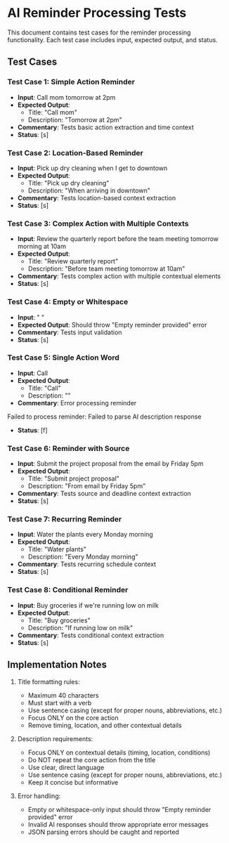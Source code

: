 # AI Reminder Processing Tests

This document contains test cases for the reminder processing functionality. Each test case includes input, expected output, and status.

## Test Cases

### Test Case 1: Simple Action Reminder
- **Input**: Call mom tomorrow at 2pm
- **Expected Output**: 
  - Title: "Call mom"
  - Description: "Tomorrow at 2pm"
- **Commentary**: Tests basic action extraction and time context
- **Status**: [s]

### Test Case 2: Location-Based Reminder
- **Input**: Pick up dry cleaning when I get to downtown
- **Expected Output**: 
  - Title: "Pick up dry cleaning"
  - Description: "When arriving in downtown"
- **Commentary**: Tests location-based context extraction
- **Status**: [s]

### Test Case 3: Complex Action with Multiple Contexts
- **Input**: Review the quarterly report before the team meeting tomorrow morning at 10am
- **Expected Output**: 
  - Title: "Review quarterly report"
  - Description: "Before team meeting tomorrow at 10am"
- **Commentary**: Tests complex action with multiple contextual elements
- **Status**: [s]

### Test Case 4: Empty or Whitespace
- **Input**: "   "
- **Expected Output**: Should throw "Empty reminder provided" error
- **Commentary**: Tests input validation
- **Status**: [s]

### Test Case 5: Single Action Word
- **Input**: Call
- **Expected Output**: 
  - Title: "Call"
  - Description: ""
- **Commentary**: Error processing reminder

Failed to process reminder: Failed to parse Al
description response
- **Status**: [f]

### Test Case 6: Reminder with Source
- **Input**: Submit the project proposal from the email by Friday 5pm
- **Expected Output**: 
  - Title: "Submit project proposal"
  - Description: "From email by Friday 5pm"
- **Commentary**: Tests source and deadline context extraction
- **Status**: [s]

### Test Case 7: Recurring Reminder
- **Input**: Water the plants every Monday morning
- **Expected Output**: 
  - Title: "Water plants"
  - Description: "Every Monday morning"
- **Commentary**: Tests recurring schedule context
- **Status**: [s]

### Test Case 8: Conditional Reminder
- **Input**: Buy groceries if we're running low on milk
- **Expected Output**: 
  - Title: "Buy groceries"
  - Description: "If running low on milk"
- **Commentary**: Tests conditional context extraction
- **Status**: [s]

## Implementation Notes

1. Title formatting rules:
   - Maximum 40 characters
   - Must start with a verb
   - Use sentence casing (except for proper nouns, abbreviations, etc.)
   - Focus ONLY on the core action
   - Remove timing, location, and other contextual details

2. Description requirements:
   - Focus ONLY on contextual details (timing, location, conditions)
   - Do NOT repeat the core action from the title
   - Use clear, direct language
   - Use sentence casing (except for proper nouns, abbreviations, etc.)
   - Keep it concise but informative

3. Error handling:
   - Empty or whitespace-only input should throw "Empty reminder provided" error
   - Invalid AI responses should throw appropriate error messages
   - JSON parsing errors should be caught and reported 